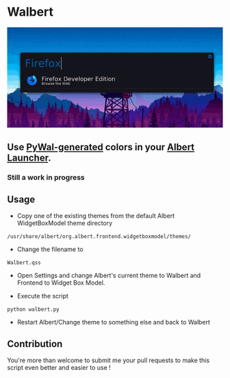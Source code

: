 # Walbert

![](Walbert.gif)

## Use [PyWal-generated](https://github.com/dylanaraps/pywal)  colors in your [Albert Launcher](https://github.com/albertlauncher/albert).

### Still a work in progress

## Usage 
- Copy one of the existing themes from the default Albert WidgetBoxModel theme directory
```
/usr/share/albert/org.albert.frontend.widgetboxmodel/themes/
```
- Change the filename to 
```
Walbert.qss
```

- Open Settings and change Albert's current theme to Walbert and Frontend to Widget Box Model.

- Execute the script 
```
python walbert.py
```

- Restart Albert/Change theme to something else and back to Walbert

## Contribution

You're more than welcome to submit me your pull requests to make this script even better and easier to use !
